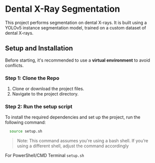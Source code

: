 # Dental X-Ray Segmentation

This project performs segmentation on dental X-rays. It is built using a YOLOv5 instance segmentation model, trained on a custom dataset of dental X-rays.

## Setup and Installation

Before starting, it's recommended to use a **virtual environment** to avoid conflicts.

### Step 1: Clone the Repo

1. Clone or download the project files.
2. Navigate to the project directory.

### Step 2: Run the setup script

To install the required dependencies and set up the project, run the following command:

```bash
  source setup.sh
```
> Note: This command assumes you're using a bash shell. If you’re using a different shell, adjust the command accordingly

For PowerShell/CMD Terminal
```setup.sh```

